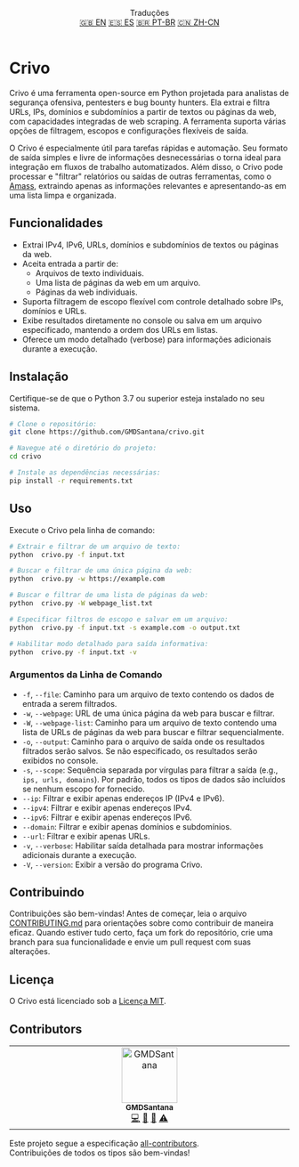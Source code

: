 <p align="center">
Traduções <br>
<a href=https://github.com/GMDSantana/crivo/tree/master/README.md>🇬🇧 EN</a>
<a href=https://github.com/GMDSantana/crivo/tree/master/translations/es/README.md>🇪🇸 ES</a>
<a href=https://github.com/GMDSantana/crivo/tree/master/translations/pt-br/README.md>🇧🇷 PT-BR</a>
<a href=https://github.com/GMDSantana/crivo/tree/master/translations/zh-cn/README.md>🇨🇳 ZH-CN</a>
 <br><br>
</p>

# Crivo

Crivo é uma ferramenta open-source em Python projetada para analistas de segurança ofensiva, pentesters e bug bounty hunters. Ela extrai e filtra URLs, IPs, domínios e subdomínios a partir de textos ou páginas da web, com capacidades integradas de web scraping. A ferramenta suporta várias opções de filtragem, escopos e configurações flexíveis de saída.

O Crivo é especialmente útil para tarefas rápidas e automação. Seu formato de saída simples e livre de informações desnecessárias o torna ideal para integração em fluxos de trabalho automatizados. Além disso, o Crivo pode processar e "filtrar" relatórios ou saídas de outras ferramentas, como o [Amass](https://github.com/owasp-amass/amass), extraindo apenas as informações relevantes e apresentando-as em uma lista limpa e organizada.

## Funcionalidades

- Extrai IPv4, IPv6, URLs, domínios e subdomínios de textos ou páginas da web.
- Aceita entrada a partir de:
  - Arquivos de texto individuais.
  - Uma lista de páginas da web em um arquivo.
  - Páginas da web individuais.
- Suporta filtragem de escopo flexível com controle detalhado sobre IPs, domínios e URLs.
- Exibe resultados diretamente no console ou salva em um arquivo especificado, mantendo a ordem dos URLs em listas.
- Oferece um modo detalhado (verbose) para informações adicionais durante a execução.

## Instalação

Certifique-se de que o Python 3.7 ou superior esteja instalado no seu sistema.

```bash
# Clone o repositório:
git clone https://github.com/GMDSantana/crivo.git

# Navegue até o diretório do projeto:
cd crivo

# Instale as dependências necessárias:
pip install -r requirements.txt
```

## Uso

Execute o Crivo pela linha de comando:

```bash
# Extrair e filtrar de um arquivo de texto:
python  crivo.py -f input.txt

# Buscar e filtrar de uma única página da web:
python  crivo.py -w https://example.com

# Buscar e filtrar de uma lista de páginas da web:
python  crivo.py -W webpage_list.txt

# Especificar filtros de escopo e salvar em um arquivo:
python  crivo.py -f input.txt -s example.com -o output.txt

# Habilitar modo detalhado para saída informativa:
python  crivo.py -f input.txt -v
```

### Argumentos da Linha de Comando

- `-f`, `--file`: Caminho para um arquivo de texto contendo os dados de entrada a serem filtrados.
- `-w`, `--webpage`: URL de uma única página da web para buscar e filtrar.
- `-W`, `--webpage-list`: Caminho para um arquivo de texto contendo uma lista de URLs de páginas da web para buscar e filtrar sequencialmente.
- `-o`, `--output`: Caminho para o arquivo de saída onde os resultados filtrados serão salvos. Se não especificado, os resultados serão exibidos no console.
- `-s`, `--scope`: Sequência separada por vírgulas para filtrar a saída (e.g., `ips, urls, domains`). Por padrão, todos os tipos de dados são incluídos se nenhum escopo for fornecido.
- `--ip`: Filtrar e exibir apenas endereços IP (IPv4 e IPv6).
- `--ipv4`: Filtrar e exibir apenas endereços IPv4.
- `--ipv6`: Filtrar e exibir apenas endereços IPv6.
- `--domain`: Filtrar e exibir apenas domínios e subdomínios.
- `--url`: Filtrar e exibir apenas URLs.
- `-v`, `--verbose`: Habilitar saída detalhada para mostrar informações adicionais durante a execução.
- `-V`, `--version`: Exibir a versão do programa Crivo.

## Contribuindo

Contribuições são bem-vindas! Antes de começar, leia o arquivo [CONTRIBUTING.md](CONTRIBUTING.md) para orientações sobre como contribuir de maneira eficaz. Quando estiver tudo certo, faça um fork do repositório, crie uma branch para sua funcionalidade e envie um pull request com suas alterações.

## Licença

O Crivo está licenciado sob a [Licença MIT](../LICENSE).

## Contributors

<!-- ALL-CONTRIBUTORS-LIST:START - Do not remove or modify this section -->
<!-- prettier-ignore-start -->
<!-- markdownlint-disable -->
<table>
  <tbody>
    <tr>
      <td align="center" valign="top" width="14.28%"><a href="https://gmdsantana.com/"><img src="https://avatars.githubusercontent.com/u/6341823?v=4?s=100" width="100px;" alt="GMDSantana"/><br /><sub><b>GMDSantana</b></sub></a><br /><a href="#code-GMDSantana" title="Code">💻</a> <a href="#design-GMDSantana" title="Design">🎨</a> <a href="#doc-GMDSantana" title="Documentation">📖</a> <a href="#test-GMDSantana" title="Tests">⚠️</a></td>
    </tr>
  </tbody>
</table>

<!-- markdownlint-restore -->
<!-- prettier-ignore-end -->

<!-- ALL-CONTRIBUTORS-LIST:END -->

Este projeto segue a especificação [all-contributors](https://allcontributors.org).  
Contribuições de todos os tipos são bem-vindas!
